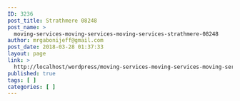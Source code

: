 ```yaml
---
ID: 3236
post_title: Strathmere 08248
post_name: >
  moving-services-moving-services-moving-services-strathmere-08248
author: mrgabonijeff@gmail.com
post_date: 2018-03-28 01:37:33
layout: page
link: >
  http://localhost/wordpress/moving-services-moving-services-moving-services-strathmere-08248/
published: true
tags: [ ]
categories: [ ]
---
```

